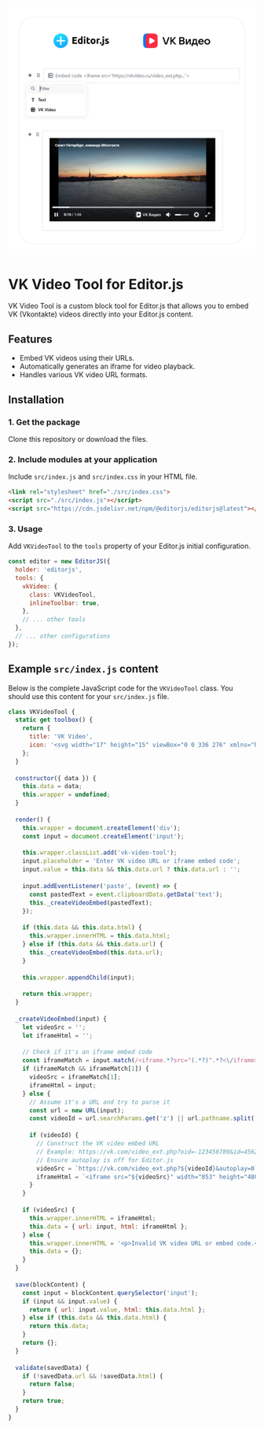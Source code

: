 ![image.png](image.png)

# VK Video Tool for Editor.js

VK Video Tool is a custom block tool for Editor.js that allows you to embed VK (Vkontakte) videos directly into your Editor.js content.

## Features

- Embed VK videos using their URLs.
- Automatically generates an iframe for video playback.
- Handles various VK video URL formats.

## Installation

### 1. Get the package

Clone this repository or download the files.

### 2. Include modules at your application

Include `src/index.js` and `src/index.css` in your HTML file.

```html
<link rel="stylesheet" href="./src/index.css">
<script src="./src/index.js"></script>
<script src="https://cdn.jsdelivr.net/npm/@editorjs/editorjs@latest"></script>
```

### 3. Usage

Add `VKVideoTool` to the `tools` property of your Editor.js initial configuration.

```javascript
const editor = new EditorJS({
  holder: 'editorjs',
  tools: {
    vkVideo: {
      class: VKVideoTool,
      inlineToolbar: true,
    },
    // ... other tools
  },
  // ... other configurations
});
```

## Example `src/index.js` content

Below is the complete JavaScript code for the `VKVideoTool` class. You should use this content for your `src/index.js` file.

```javascript
class VKVideoTool {
  static get toolbox() {
    return {
      title: 'VK Video',
      icon: '<svg width="17" height="15" viewBox="0 0 336 276" xmlns="http://www.w3.org/2000/svg"><path d="M336 63.3v149.4c0 10.8-8.7 19.5-19.5 19.5h-54.7c-10.8 0-19.5-8.7-19.5-19.5V63.3c0-10.8 8.7-19.5 19.5-19.5h54.7c10.8 0 19.5 8.7 19.5 19.5zM234.8 43.8H180c-10.8 0-19.5 8.7-19.5 19.5v149.4c0 10.8 8.7 19.5 19.5 19.5h54.7c10.8 0 19.5-8.7 19.5-19.5V63.3c0-10.8-8.7-19.5-19.5-19.5zM133.6 43.8H78.9c-10.8 0-19.5 8.7-19.5 19.5v149.4c0 10.8 8.7 19.5 19.5 19.5h54.7c10.8 0 19.5-8.7 19.5-19.5V63.3c0-10.8-8.7-19.5-19.5-19.5zM32.4 43.8H19.5C8.7 43.8 0 52.5 0 63.3v149.4c0 10.8 8.7 19.5 19.5 19.5h12.9c10.8 0 19.5-8.7 19.5-19.5V63.3c0-10.8-8.7-19.5-19.5-19.5z"/></svg>'
    };
  }

  constructor({ data }) {
    this.data = data;
    this.wrapper = undefined;
  }

  render() {
    this.wrapper = document.createElement('div');
    const input = document.createElement('input');

    this.wrapper.classList.add('vk-video-tool');
    input.placeholder = 'Enter VK video URL or iframe embed code';
    input.value = this.data && this.data.url ? this.data.url : '';

    input.addEventListener('paste', (event) => {
      const pastedText = event.clipboardData.getData('text');
      this._createVideoEmbed(pastedText);
    });

    if (this.data && this.data.html) {
      this.wrapper.innerHTML = this.data.html;
    } else if (this.data && this.data.url) {
      this._createVideoEmbed(this.data.url);
    }

    this.wrapper.appendChild(input);

    return this.wrapper;
  }

  _createVideoEmbed(input) {
    let videoSrc = '';
    let iframeHtml = '';

    // Check if it's an iframe embed code
    const iframeMatch = input.match(/<iframe.*?src="(.*?)".*?<\/iframe>/);
    if (iframeMatch && iframeMatch[1]) {
      videoSrc = iframeMatch[1];
      iframeHtml = input;
    } else {
      // Assume it's a URL and try to parse it
      const url = new URL(input);
      const videoId = url.searchParams.get('z') || url.pathname.split('/').pop();

      if (videoId) {
        // Construct the VK video embed URL
        // Example: https://vk.com/video_ext.php?oid=-123456789&id=456239017&hash=abcdef1234567890&hd=2
        // Ensure autoplay is off for Editor.js
        videoSrc = `https://vk.com/video_ext.php?${videoId}&autoplay=0`;
        iframeHtml = `<iframe src="${videoSrc}" width="853" height="480" allow="autoplay; encrypted-media; fullscreen; picture-in-picture" frameborder="0" allowfullscreen></iframe>`;
      }
    }

    if (videoSrc) {
      this.wrapper.innerHTML = iframeHtml;
      this.data = { url: input, html: iframeHtml };
    } else {
      this.wrapper.innerHTML = '<p>Invalid VK video URL or embed code.</p>';
      this.data = {};
    }
  }

  save(blockContent) {
    const input = blockContent.querySelector('input');
    if (input && input.value) {
      return { url: input.value, html: this.data.html };
    } else if (this.data && this.data.html) {
      return this.data;
    }
    return {};
  }

  validate(savedData) {
    if (!savedData.url && !savedData.html) {
      return false;
    }
    return true;
  }
}
```